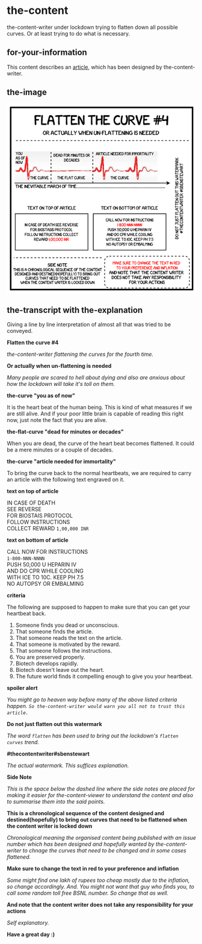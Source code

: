 # the-content

the-content-writer under lockdown trying to flatten down all possible curves. Or at least trying to do what is necessary.

## for-your-information

This content describes an [article](https://github.com/sbenstewart/the-article), which has been designed by the-content-writer.

## the-image

![the-image](flatten-the-curve-%234.png)

## the-transcript with the-explanation

Giving a line by line interpretation of almost all that was tried to be conveyed.

**Flatten the curve #4**

_the-content-writer flattening the curves for the fourth time._

**Or actually when un-flattening is needed**

_Many people are scared to hell about dying and also are anxious about how the lockdown will take it's toll on them._

**the-curve "you as of now"**

It is the heart beat of the human being. This is kind of what measures if we are still alive. And if your poor little brain is capable of reading this right now, just note the fact that you are alive.

**the-flat-curve "dead for minutes or decades"**

When you are dead, the curve of the heart beat becomes flattened. It could be a mere minutes or a couple of decades.

**the-curve "article needed for immortality"**

To bring the curve back to the normal heartbeats, we are required to carry an article with the following text engraved on it.

**text on top of article**

IN CASE OF DEATH <br>
SEE REVERSE <br>
FOR BIOSTAIS PROTOCOL <br>
FOLLOW INSTRUCTIONS <br>
COLLECT REWARD `1,00,000 INR`

**text on bottom of article**

CALL NOW FOR INSTRUCTIONS<br>
`1-800-NNN-NNNN`<br>
PUSH 50,000 U HEPARIN IV<br>
AND DO CPR WHILE COOLING<br>
WITH ICE TO 10C. KEEP PH 7.5<br>
NO AUTOPSY OR EMBALMING

**criteria**

The following are supposed to happen to make sure that you can get your heartbeat back.

1. Someone finds you dead or unconscious.
2. That someone finds the article.
3. That someone reads the text on the article.
4. That someone is motivated by the reward.
5. That someone follows the instructions.
6. You are preserved properly.
7. Biotech develops rapidly.
8. Biotech doesn't leave out the heart.
9. The future world finds it compelling enough to give you your heartbeat.

**spoiler alert**

_You might go to heaven way before many of the above listed criteria happen. `So the-content-writer would warn you all not to trust this article.`_

**Do not just flatten out this watermark**

_The word `flatten` has been used to bring out the lockdown's `flatten curves` trend._

**#thecontentwriter#sbenstewart**

_The actual watermark. This suffices explanation._

**Side Note**

_This is the space below the dashed line where the side notes are placed for making it easier for the-content-viewer to understand the content and also to summarise them into the said points._

**This is a chronological sequence of the content designed and destined(hopefully) to bring out curves that need to be flattened when the content writer is locked down**

_Chronological meaning the organised content being published with an issue number which has been designed and hopefully wanted by the-content-writer to chnage the curves that need to be changed and in some cases flattened._

**Make sure to change the text in red to your preference and inflation**

_Some might find one lakh of rupees too cheap mostly due to the inflation, so change accordingly. And. You might not want that guy who finds you, to call some random toll free BSNL number. So change that as well._

**And note that the content writer does not take any responsibility for your actions**

_Self explanatory._

**Have a great day :)**
